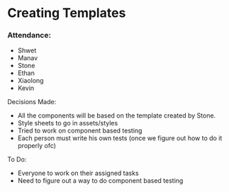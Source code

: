 # Creating Templates

### Attendance:
- Shwet
- Manav
- Stone
- Ethan
- Xiaolong
- Kevin

Decisions Made:
- All the components will be based on the template created by Stone.
- Style sheets to go in assets/styles
- Tried to work on component based testing
- Each person must write his own tests (once we figure out how to do it properly ofc)

To Do:
- Everyone to work on their assigned tasks
- Need to figure out a way to do component based testing
